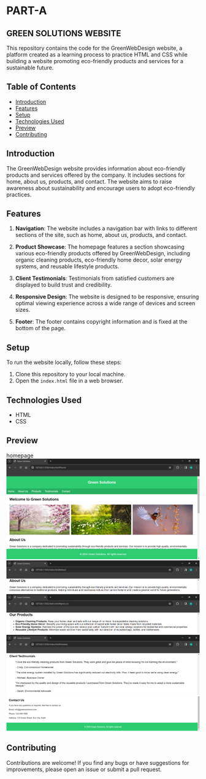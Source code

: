 # PART-A 

## GREEN SOLUTIONS WEBSITE

This repository contains the code for the GreenWebDesign website, a platform created as a learning process to practice HTML and CSS while building a website promoting eco-friendly products and services for a sustainable future.

## Table of Contents
- [Introduction](#introduction)
- [Features](#features)
- [Setup](#setup)
- [Technologies Used](#technologies-used)
- [Preview](#preview)
- [Contributing](#contributing)


## Introduction

The GreenWebDesign website provides information about eco-friendly products and services offered by the company. It includes sections for home, about us, products, and contact. The website aims to raise awareness about sustainability and encourage users to adopt eco-friendly practices.

## Features

1. **Navigation**: The website includes a navigation bar with links to different sections of the site, such as home, about us, products, and contact.

2. **Product Showcase**: The homepage features a section showcasing various eco-friendly products offered by GreenWebDesign, including organic cleaning products, eco-friendly home decor, solar energy systems, and reusable lifestyle products.

3. **Client Testimonials**: Testimonials from satisfied customers are displayed to build trust and credibility.

4. **Responsive Design**: The website is designed to be responsive, ensuring optimal viewing experience across a wide range of devices and screen sizes.

5. **Footer**: The footer contains copyright information and is fixed at the bottom of the page.

## Setup

To run the website locally, follow these steps:

1. Clone this repository to your local machine.
2. Open the `index.html` file in a web browser.

## Technologies Used

- HTML
- CSS

## Preview

homepage ![Homepage](https://github.com/mueezbaig/HTML-CSS-ASSIGNMENT-1/blob/main/PART%20A/Snapshots/Home_page.png)
![about us](https://github.com/mueezbaig/HTML-CSS-ASSIGNMENT-1/blob/main/PART%20A/Snapshots/about_us.png)
![Products](https://github.com/mueezbaig/HTML-CSS-ASSIGNMENT-1/blob/main/PART%20A/Snapshots/produts.png)
![Testimonials](https://github.com/mueezbaig/HTML-CSS-ASSIGNMENT-1/blob/main/PART%20A/Snapshots/reviews.png)
![contact](https://github.com/mueezbaig/HTML-CSS-ASSIGNMENT-1/blob/main/PART%20A/Snapshots/contact.png)

## Contributing

Contributions are welcome! If you find any bugs or have suggestions for improvements, please open an issue or submit a pull request.
